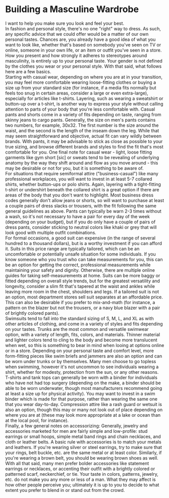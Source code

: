 # Building a Masculine Wardrobe
I want to help you make sure you look and feel your best.  
In fashion and personal style, there's no one "right" way to dress. As such, any specific advice that we could offer would be a matter of our own personal tastes. Chances are, you already have a good idea of what you want to look like, whether that's based on somebody you've seen on TV or online, someone in your own life, or an item or outfit you've seen in a store. How you present and how strongly it adheres to stereotypes around masculinity, is entirely up to your personal taste. Your gender is not defined by the clothes you wear or your personal style. With that said, what follows here are a few basics.  
Starting with casual wear, depending on where you are at in your transition, you may feel more comfortable wearing loose-fitting clothes or buying a size up from your standard size (for instance, if a media fits normally but feels too snug in certain areas, consider a large or even extra-large), especially for articles like t-shirts. Layering, such as wearing a sweatshirt or button-up over a t-shirt, is another way to express your style without calling attention to parts of your body that you're less comfortable with. Casual pants and shorts come in a variety of fits depending on taste, ranging from skinny jeans to cargo pants. Generally, the size on men's pants contains two numbers, for example, 30x32. The first number is the size around the waist, and the second is the length of the inseam down the leg. While that may seem straightforward and objective, actual fit can vary wildly between brands. With pants, it may be advisable to stick as close as possible to your true sizing, and browse different brands and styles to find the fit that's most comfortable for you. One final note for casual wear - light, loose fitting garments like gym short [sic] or sweats tend to be revealing of underlying anatomy by the way they shift around and flow as you move around - this may be desirable or not for you, but it is something to be aware of.  
For situations that require semiformal attire ("business-casual") like many professional workplaces, you will want to invest in at least 5-7 collared shirts, whether button-ups or polo shirts. Again, layering with a tight-fitting t-shirt or undershirt beneath the collared shirt is a great option if there are areas of the body that you don't want to highlight. Most business dress codes generally don't allow jeans or shorts, so will want to purchase at least a couple pairs of dress slacks or trousers, with the fit following the same general guidelines as above. Pants can typically be warn 2-3 times without a wash, so it's not necessary to have a pair for every day of the week (depending on your budget), but if you do only have a couple of pairs of dress pants, consider sticking to neutral colors like khaki or grey that will look good with multiple outfit combinations.  
For formal occasions, a good suit can expensive (in the range of several hundred to a thousand dollars), but is a worthy investment if you can afford it. Suits in this price range are typically tailored, which can be an uncomfortable or potentially unsafe situation for some individuals. If you know someone who you trust who can take measurements for you, this can be an option for getting the correct, professional measurements while maintaining your safety and dignity. Otherwise, there are multiple online guides for taking self-measurements at home. Suits can be more baggy or fitted depending on overall style trends, but for the greatest versatility and longevity, consider a slim fit that's tapered at the waist and ankles while leaving more room in the chest, shoulders and legs. If a tailored suit is not an option, most department stores sell suit separates at an affordable price. This can also be desirable if you prefer to mix-and-math (for instance, a pattern on the blazer but not the trousers, or a navy blue blazer with a pair of brightly colored pants).  
Swimsuits tend to fall into the standard sizing of S, M, L, and XL as with other articles of clothing, and come in a variety of styles and fits depending on your tastes. Trunks are the most common and versatile swimwear option, with a variety of length, fits, colors, and materials. Thinner material and lighter colors tend to cling to the body and become more translucent when wet, so this is something to bear in mind when looing at options online or in a store. Depending on your personal taste and comfort level, more form-fitting pieces like swim briefs and jammers are also an option and can be worn under trunks or by themselves. Many men choose to go topless when swimming, however it's not uncommon to see individuals wearing a shirt, whether for modesty, protection from the sun, or any other reasons. T-shirts and tank tops can generally be worn with a binder for individuals who have not had top surgery (depending on the make, a binder should be able to be worn underwater, though most manufacturers recommend going at least a size up for physical activity). You may want to invest in a swim binder which is made for that purpose, rather than wearing the same one that you wear day-to-day. Compression attire like a rash guard or wetsuit is also an option, though this may or many not look out of place depending on where you are at (these may look more appropriate at a lake or ocean than at the local pool, for instance).  
Finally, a few general notes on accessorizing: Generally, jewelry and accessories marketed for men are fairly simple and low-profile: stud earrings or small hoops, simple metal band rings and chain necklaces, and cloth or leather belts. A basic rule with accessories is to match your metals and leathers. If you're wearing silver or steel earrings, try to make sure that your rings, belt buckle, etc. are the same metal or at least color. Similarly, if you're wearing a brown belt, you should be wearing brown shoes as well. With all that said, many men prefer bolder accessories like statement earrings or necklaces, or accenting their outfit with a brightly colored or patterned scarf, neckerchief, or tie. Your taste in colors, patterns, jewelry, etc. do not make you any more or less of a man. What they may affect is how other people perceive you; ultimately it is up to you to decide to what extent you prefer to blend in or stand out from the crowd.
